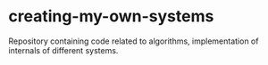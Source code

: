 # creating-my-own-systems
Repository containing code related to algorithms, implementation of internals of different systems.

